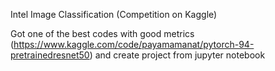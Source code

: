 Intel Image Classification (Competition on Kaggle)

Got one of the best codes with good metrics (https://www.kaggle.com/code/payamamanat/pytorch-94-pretrainedresnet50) and create project from jupyter notebook

